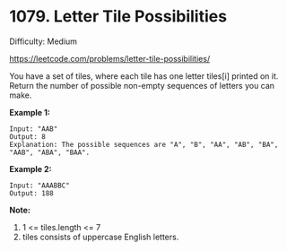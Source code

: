 # 1079. Letter Tile Possibilities

Difficulty: Medium

https://leetcode.com/problems/letter-tile-possibilities/

You have a set of tiles, where each tile has one letter tiles[i] printed on it.  Return the number of possible non-empty sequences of letters you can make.

**Example 1:**
```
Input: "AAB"
Output: 8
Explanation: The possible sequences are "A", "B", "AA", "AB", "BA", "AAB", "ABA", "BAA".
```

**Example 2:**
```
Input: "AAABBC"
Output: 188
```

**Note:**

1. 1 <= tiles.length <= 7
2. tiles consists of uppercase English letters.
